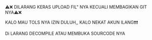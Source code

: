 ⚠️❌ DILARANG KERAS UPLOAD FIL" NYA KECUALI MEMBAGIKAN GIT NYA⚠️❌


KALO MAU TOLS NYA IZIN DULUH,, KALO NEKAT AKUN ILANG❗❗❗

Di LARANG DECOMPILE ATAU MEMBUKA SOURCODE NYA
